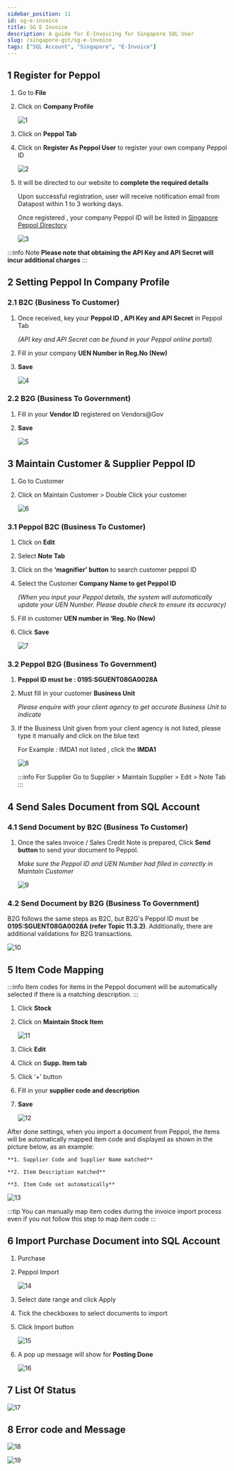 ```yaml
---
sidebar_position: 11
id: sg-e-invoice
title: SG E Invoice
description: A guide for E-Invoicing for Singapore SQL User 
slug: /singapore-gst/sg-e-invoice
tags: ["SQL Account", "Singapore", "E-Invoice"]
---
```


## 1 Register for Peppol

1. Go to **File**

2. Click on **Company Profile**

    ![1](../../static/img/singapore-gst/sg-e-invoice/1.png)

3. Click on **Peppol Tab**

4. Click on **Register As Peppol User** to register your own company Peppol ID

    ![2](../../static/img/singapore-gst/sg-e-invoice/2.png)

5. It will be directed to our website to **complete the required details**

    Upon successful registration, user will receive notification email from Datapost within 1 to 3 working days.

    Once registered , your company Peppol ID will be listed in [Singapore Peppol Directory](https://www.peppoldirectory.sg/)  

    ![3](../../static/img/singapore-gst/sg-e-invoice/3.png)

:::info Note
**Please note that obtaining the API Key and API Secret will incur additional charges**
:::

## 2 Setting Peppol In Company Profile

### 2.1 B2C (Business To Customer)

1. Once received, key your **Peppol ID , API Key and API Secret** in Peppol Tab

    *(API key and API Secret can be found in your Peppol online portal)*

2. Fill in your company **UEN Number in Reg.No (New)**

3. **Save**

    ![4](../../static/img/singapore-gst/sg-e-invoice/4.png)

### 2.2 B2G (Business To Government)

1. Fill in your **Vendor ID** registered on Vendors@Gov

2. **Save**

    ![5](../../static/img/singapore-gst/sg-e-invoice/5.png)

## 3 Maintain Customer & Supplier Peppol ID

1. Go to Customer

2. Click on Maintain Customer > Double Click your customer

    ![6](../../static/img/singapore-gst/sg-e-invoice/6.png)

### 3.1 Peppol B2C (Business To Customer)

1. Click on **Edit**

2. Select **Note Tab**

3. Click on the **‘magnifier’ button** to search customer peppol ID

4. Select the Customer **Company Name to get Peppol ID**

    *(When you input your Peppol details, the system will automatically update your UEN Number. Please double check to ensure its accuracy)*

5. Fill in customer **UEN number in ‘Reg. No (New)**

6. Click **Save**

    ![7](../../static/img/singapore-gst/sg-e-invoice/7.png)

### 3.2 Peppol B2G (Business To Government)

1. **Peppol ID must be : 0195:SGUENT08GA0028A**

2. Must fill in your customer **Business Unit**

    *Please enquire with your client agency to get accurate Business Unit to indicate*

3. If the Business Unit given from your client agency is not listed, please type it manually and click on the blue text

    For Example : IMDA1 not listed , click the **IMDA1**

    ![8](../../static/img/singapore-gst/sg-e-invoice/8.png)

    :::info For Supplier
    Go to Supplier > Maintain Supplier > Edit > Note Tab
    :::

## 4 Send Sales Document from SQL Account

### 4.1 Send Document by B2C (Business To Customer)

1. Once the sales invoice / Sales Credit Note is prepared, Click **Send button** to send your document to Peppol.

    *Make sure the Peppol ID and UEN Number had filled in correctly in Maintain Customer*

    ![9](../../static/img/singapore-gst/sg-e-invoice/9.png)

### 4.2 Send Document by B2G (Business To Government)

B2G follows the same steps as B2C, but B2G's Peppol ID must be **0195:SGUENT08GA0028A (refer Topic 11.3.2)**. Additionally, there are additional validations for B2G transactions.

![10](../../static/img/singapore-gst/sg-e-invoice/10.png)

## 5 Item Code Mapping

:::info
Item codes for items in the Peppol document will be automatically selected if there is a matching description.
:::

1. Click **Stock**

2. Click on **Maintain Stock Item**

    ![11](../../static/img/singapore-gst/sg-e-invoice/11.png)

3. Click **Edit**

4. Click on **Supp. Item tab**

5. Click ‘+’ button

6. Fill in your **supplier code and description**

7. **Save**

    ![12](../../static/img/singapore-gst/sg-e-invoice/12.png)

After done settings, when you import a document from Peppol, the items will be automatically mapped item code and displayed as shown in the picture below, as an example:

    **1. Supplier Code and Supplier Name matched**

    **2. Item Description matched**

    **3. Item Code set automatically**

![13](../../static/img/singapore-gst/sg-e-invoice/13.png)

:::tip
You can manually map item codes during the invoice import process even if you not follow this step to map item code
:::

## 6 Import Purchase Document into SQL Account

1. Purchase

2. Peppol Import

    ![14](../../static/img/singapore-gst/sg-e-invoice/14.png)

3. Select date range and click Apply

4. Tick the checkboxes to select documents to import

5. Click Import button

    ![15](../../static/img/singapore-gst/sg-e-invoice/15.png)

6. A pop up message will show for **Posting Done**

    ![16](../../static/img/singapore-gst/sg-e-invoice/16.png)

## 7 List Of Status

![17](../../static/img/singapore-gst/sg-e-invoice/17.png)

## 8 Error code and Message

![18](../../static/img/singapore-gst/sg-e-invoice/18.png)

![19](../../static/img/singapore-gst/sg-e-invoice/19.png)
